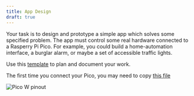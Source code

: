 ```yaml
---
title: App Design
draft: true
---
```

Your task is to design and prototype a simple app which solves some specified problem. The app must control some real hardware connected to a Rasperry Pi Pico. For example, you could build a home-automation interface, a burglar alarm, or maybe a set of accessible traffic lights.

Use this [template](AppPlanning.docx) to plan and document your work.

The first time you connect your Pico, you may need to copy [this file](https://downloads.circuitpython.org/bin/raspberry_pi_pico_w/en_US/adafruit-circuitpython-raspberry_pi_pico_w-en_US-8.0.5.uf2)

![Pico W pinout](https://www.raspberrypi-spy.co.uk/wp-content/uploads/2022/11/raspberry_pi_pico_w_pinout.png)
